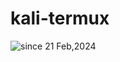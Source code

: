 # kali-termux
<img src="https://komarev.com/ghpvc/?username=kali-termux&label=kali-termux&color=0e75b6&style=flat" alt="since 21 Feb,2024" />
